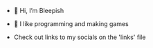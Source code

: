 - 👋 Hi, I’m Bleepish
- 👀 I like programming and making games

- Check out links to my socials on the 'links' file

<!---
Bleepish/Bleepish is a ✨ special ✨ repository because its `README.md` (this file) appears on your GitHub profile.
You can click the Preview link to take a look at your changes.
--->
